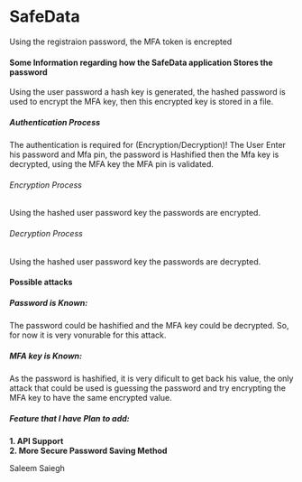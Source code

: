 # SafeData
Using the registraion password, the MFA token is encrepted

#### Some Information regarding how the SafeData application Stores the password
Using the user password a hash key is generated, the hashed password is used to encrypt the MFA key,
then this encrypted key is stored in a file.

##### Authentication Process
The authentication is required for (Encryption/Decryption)!
The User Enter his password and Mfa pin, the password is Hashified
then the Mfa key is decrypted, using the MFA key the MFA pin is validated. 

###### Encryption Process
Using the hashed user password key the passwords are encrypted.

###### Decryption Process
Using the hashed user password key the passwords are decrypted. 


#### Possible attacks

##### Password is Known:
The password could be hashified and the MFA key could be decrypted.
So, for now it is very vonurable for this attack. 

##### MFA key is Known:
As the password is hashified, it is very dificult to get back his value, the only attack
that could be used is guessing the password and try encrypting the MFA key to have the same
encrypted value.

##### Feature that I have Plan to add:
**1. API Support**  
**2. More Secure Password Saving Method**


Saleem Saiegh